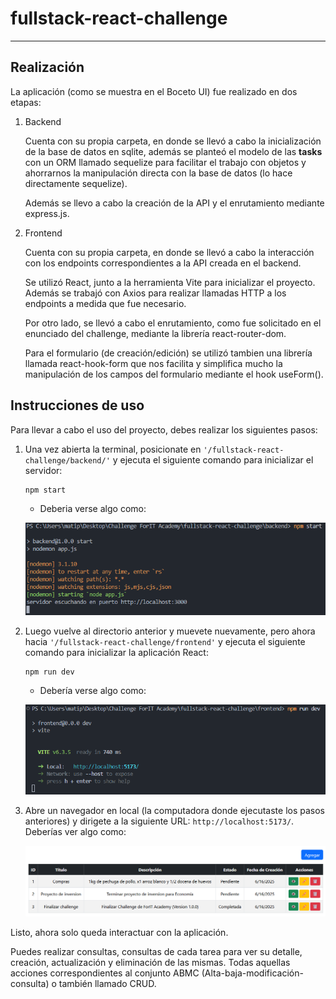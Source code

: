# fullstack-react-challenge
---

## Realización

La aplicación (como se muestra en el Boceto UI) fue realizado en dos etapas:

1. Backend

    Cuenta con su propia carpeta, en donde se llevó a cabo la inicialización de la base de datos en sqlite, además se planteó el modelo de las **tasks** con un ORM llamado sequelize para facilitar el trabajo con objetos y ahorrarnos la manipulación directa con la base de datos (lo hace directamente sequelize). 

    Además se llevo a cabo la creación de la API y el enrutamiento mediante express.js.

2. Frontend

    Cuenta con su propia carpeta, en donde se llevó a cabo la interacción con los
endpoints correspondientes a la API creada en el backend. 

    Se utilizó React, junto a la herramienta Vite para inicializar el proyecto.
Además se trabajó con Axios para realizar llamadas HTTP a los endpoints a medida que fue necesario.

    Por otro lado, se llevó a cabo el enrutamiento, como fue solicitado en el 
enunciado del challenge, mediante la librería react-router-dom.

    Para el formulario (de creación/edición) se utilizó tambien una librería 
llamada react-hook-form que nos facilita y simplifica mucho la manipulación de 
los campos del formulario mediante el hook useForm().

## Instrucciones de uso

Para llevar a cabo el uso del proyecto, debes realizar los siguientes pasos:

1. Una vez abierta la terminal, posicionate en ```'/fullstack-react-challenge/backend/'``` y ejecuta el siguiente comando para inicializar el servidor: 

    ```
    npm start
    ```

    * Deberia verse algo como:
    
    ![npm start](image.png)

2. Luego vuelve al directorio anterior y muevete nuevamente, pero ahora hacia ```'/fullstack-react-challenge/frontend'``` y ejecuta el siguiente comando para inicializar la aplicación React:

    ```
    npm run dev
    ```

    * Debería verse algo como:

    ![npm run dev](image-1.png)

3. Abre un navegador en local (la computadora donde ejecutaste los pasos anteriores) y dirigete a la siguiente URL: ```http://localhost:5173/```. Deberías ver algo como:

    ![ruta '/tasks' (principal)](image-2.png)

Listo, ahora solo queda interactuar con la aplicación. 

Puedes realizar consultas, consultas de cada tarea para ver su detalle, creación, actualización y eliminación de las mismas. Todas aquellas acciones correspondientes al conjunto ABMC (Alta-baja-modificación-consulta) o también llamado CRUD.